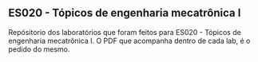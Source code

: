 ## ES020 - Tópicos de engenharia mecatrônica I
Repósitorio dos laboratórios que foram feitos para ES020 - Tópicos de engenharia mecatrônica I. 
O PDF que acompanha dentro de cada lab, é o pedido do mesmo.
